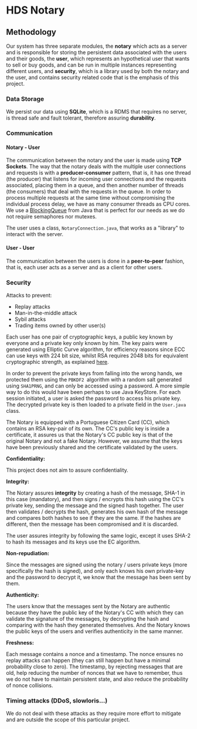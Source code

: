 # HDS Notary

## Methodology

Our system has three separate modules, the **notary** which acts as a server and is responsible for storing the persistent data associated with the users and their goods, the **user**, which represents an hypothetical user that wants to sell or buy goods, and can be run in multiple instances representing different users, and **security**, which is a library used by both the notary and the user, and contains security related code that is the emphasis of this project.

### Data Storage

We persist our data using **SQLite**, which is a RDMS that requires no server, is thread safe and fault tolerant, therefore assuring **durability**.

### Communication

#### Notary - User

The communication between the notary and the user is made using **TCP Sockets**. The way that the notary deals with the multiple user connections and requests is with a **producer-consumer** pattern, that is, it has one thread (the producer) that listens for incoming user connections and the requests associated, placing them in a queue, and then another number of threads (the consumers) that deal with the requests in the queue. In order to process multiple requests at the same time without compromising the individual process delay, we have as many consumer threads as CPU cores. We use a [BlockingQueue](http://tutorials.jenkov.com/java-util-concurrent/blockingqueue.html) from Java that is perfect for our needs as we do not require semaphores nor mutexes.

The user uses a class, `NotaryConnection.java`, that works as a "library" to interact with the server.

#### User - User

The communication between the users is done in a **peer-to-peer** fashion, that is, each user acts as a server and as a client for other users.

### Security

Attacks to prevent:

- Replay attacks
- Man-in-the-middle attack
- Sybil attacks
- Trading items owned by other user(s)

Each user has one pair of cryptographic keys, a public key known by everyone and a private key only known by him. The key pairs were generated using Elliptic Curve algorithm, for efficiency reasons since ECC can use keys with 224 bit size, whilst RSA requires 2048 bits for equivalent cryptographic strength, as explained [here](<https://www.globalsign.com/en/blog/elliptic-curve-cryptography/>). 

In order to prevent the private keys from falling into the wrong hands, we protected them using the `PBKDF2 `algorithm with a random salt generated using `SHA1PRNG`, and can only be accessed using a password. A more simple way to do this would have been perhaps to use Java KeyStore. For each session initiated, a user is asked the password to access his private key. The decrypted private key is then loaded to a private field in the `User.java` class.

The Notary is equipped with a Portuguese Citizen Card (CC), which contains an RSA key-pair of its own. The CC's public key is inside a certificate, it assures us that the Notary's CC public key is that of the original Notary and not a fake Notary. However, we assume that the keys have been previously shared and the certificate validated by the users.

**Confidentiality:**

This project does not aim to assure confidentiality.

**Integrity:**

The Notary assures **integrity** by creating a hash of the message, SHA-1 in this case (mandatory), and then signs / encrypts this hash using the CC's private key, sending the message and the signed hash together. The user then validates / decrypts the hash, generates his own hash of the message and compares both hashes to see if they are the same. If the hashes are different, then the message has been compromised and it is discarded.

The user assures integrity by following the same logic, except it uses SHA-2 to hash its messages and its keys use the EC algorithm.

**Non-repudiation:**

Since the messages are signed using the notary / users private keys (more specifically the hash is signed), and only each knows his own private-key and the password to decrypt it, we know that the message has been sent by them.

**Authenticity:**

The users know that the messages sent by the Notary are authentic because they have the public key of the Notary's CC with which they can validate the signature of the messages, by decrypting the hash and comparing with the hash they generated themselves. And the Notary knows the public keys of the users and verifies authenticity in the same manner.

**Freshness:**

Each message contains a nonce and a timestamp. The nonce ensures no replay attacks can happen (they can still happen but have a minimal probability close to zero). The timestamp, by rejecting messages that are old, help reducing the number of nonces that we have to remember, thus we do not have to maintain persistent state, and also reduce the probability of nonce collisions.

### Timing attacks (DDoS, slowloris...)

We do not deal with these attacks as they require more effort to mitigate and are outside the scope of this particular project.
